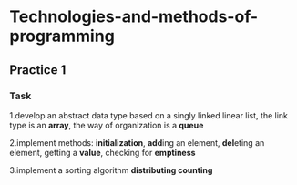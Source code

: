 # Technologies-and-methods-of-programming
## Practice 1
### Task

1.develop an abstract data type based on a singly linked linear list, the link type is an **array**, the way of organization is a **queue**

2.implement methods: **initialization**, **add**ing an element, **del**eting an element, getting a **value**, checking for **emptiness**

3.implement a sorting algorithm **distributing counting**
